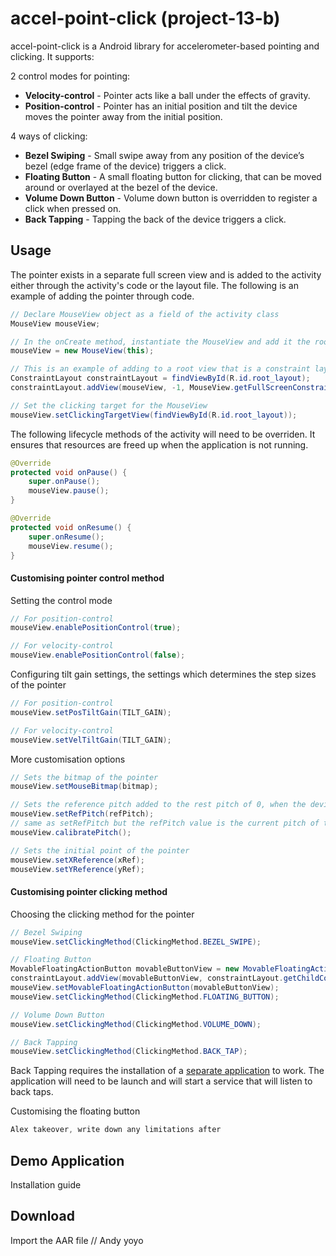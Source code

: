 # accel-point-click (project-13-b)
accel-point-click is a Android library for accelerometer-based pointing and clicking. It supports:

2 control modes for pointing:
- **Velocity-control** - Pointer acts like a ball under the effects of gravity.
- **Position-control** - Pointer has an initial position and tilt the device moves the pointer away from the initial position.

4 ways of clicking:
- **Bezel Swiping** - Small swipe away from any position of the device’s bezel (edge frame of the device) triggers a click.
- **Floating Button** - A small floating button for clicking, that can be moved around or overlayed at the bezel of the device.
- **Volume Down Button** - Volume down button is overridden to register a click when pressed on.
- **Back Tapping** - Tapping the back of the device triggers a click.

## Usage
The pointer exists in a separate full screen view and is added to the activity either through the activity's code or the layout file. 
The following is an example of adding the pointer through code.

``` java
// Declare MouseView object as a field of the activity class
MouseView mouseView;
```

``` java
// In the onCreate method, instantiate the MouseView and add it the root view group of the activity
mouseView = new MouseView(this);

// This is an example of adding to a root view that is a constraint layout
ConstraintLayout constraintLayout = findViewById(R.id.root_layout);
constraintLayout.addView(mouseView, -1, MouseView.getFullScreenConstraintLayoutParams());

// Set the clicking target for the MouseView
mouseView.setClickingTargetView(findViewById(R.id.root_layout));
```

The following lifecycle methods of the activity will need to be overriden. It ensures that resources are freed up when the application is not running.
```java
@Override
protected void onPause() {
    super.onPause();
    mouseView.pause();
}

@Override
protected void onResume() {
    super.onResume();
    mouseView.resume();
}
```

#### Customising pointer control method
Setting the control mode
``` java
// For position-control
mouseView.enablePositionControl(true);

// For velocity-control
mouseView.enablePositionControl(false);

```

Configuring tilt gain settings, the settings which determines the step sizes of the pointer
``` java
// For position-control
mouseView.setPosTiltGain(TILT_GAIN);

// For velocity-control
mouseView.setVelTiltGain(TILT_GAIN);
```

More customisation options
```java
// Sets the bitmap of the pointer
mouseView.setMouseBitmap(bitmap);

// Sets the reference pitch added to the rest pitch of 0, when the device is laid flat
mouseView.setRefPitch(refPitch);
// same as setRefPitch but the refPitch value is the current pitch of the device
mouseView.calibratePitch();

// Sets the initial point of the pointer
mouseView.setXReference(xRef);
mouseView.setYReference(yRef);

```

#### Customising pointer clicking method
Choosing the clicking method for the pointer
```java
// Bezel Swiping
mouseView.setClickingMethod(ClickingMethod.BEZEL_SWIPE);

// Floating Button
MovableFloatingActionButton movableButtonView = new MovableFloatingActionButton(this);
constraintLayout.addView(movableButtonView, constraintLayout.getChildCount(),MouseView.getFabConstraintLayoutParams(100,0));
mouseView.setMovableFloatingActionButton(movableButtonView);
mouseView.setClickingMethod(ClickingMethod.FLOATING_BUTTON);

// Volume Down Button
mouseView.setClickingMethod(ClickingMethod.VOLUME_DOWN);

// Back Tapping
mouseView.setClickingMethod(ClickingMethod.BACK_TAP);

```
Back Tapping requires the installation of a [separate application](https://play.google.com/store/apps/details?id=com.prhlt.aemus.BoDTapService) to work. The application will need to be launch and will start a service that will listen to back taps.

Customising the floating button
```java
Alex takeover, write down any limitations after
```

## Demo Application
Installation guide

## Download
Import the AAR file // Andy yoyo